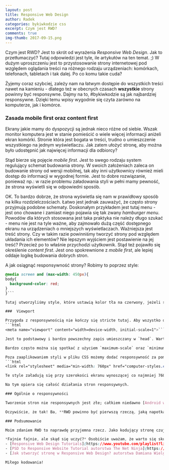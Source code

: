 ```yaml
---
layout: post
title: Responsive Web Design
author: Radek
categories: bykiwkodzie css
excerpt: Czym jest RWD?
comments: true
img-thumb: 2017-09-15.png
---
```


Czym jest RWD? Jest to skrót od wyrażenia *Responsive Web Design*. Jak to przetłumaczyć? Tutaj odpowiedzi jest tyle, ile artykułów na ten temat. ;) W dużym uproszczeniu jest to przystosowanie strony internetowej pod względem oglądania treści na różnego rodzaju urządzeniach: komórkach, telefonach, tabletach i tak dalej.  Po co komu takie cuda?

Żyjemy coraz szybciej, zależy nam na łatwym dostępie do wszystkich treści nawet na kamieniu - dlatego też w obecnych czasach **wszystkie** strony powinny być responsywne. Dajmy na to, #bykiwkodzie są jak najbardziej responsywne. Dzięki temu wpisy wygodnie się czyta zarówno na komputerze, jak i komórce.

### Zasada mobile first oraz content first

Ekrany jakie mamy do dyspozycji są jednak nieco różne od siebie. Wszak monitor  komputera jest w stanie pomieścić o wiele więcej informacji aniżeli ekran komórki. Stronie która jest bogata w treści, trudno o umieszczenie wszystkiego na jednym wyświetlaczu. Jak zatem ułożyć stronę, aby można było udostępnić jak najwięcej informacji dla odbiorcy?

Stąd bierze się pojęcie *mobile first*. Jest to swego rodzaju system regulujący schemat budowania strony. W swoich założeniach zaleca on budowanie strony od wersji mobilnej, tak aby inni użytkownicy również mieli dostęp do informacji w wygodnej formie. Jest to dobre rozwiązanie, ponieważ np.: w razie problemu załadowania styli w pełni mamy pewność, że strona wyświetli się w odpowiedni sposób.

OK. To bardzo dobrze, że strona wyświetla się nam w prawidłowy sposób na kilku rozdzielczościach. Łatwo jest jednak zauważyć, że często strony przyjmują podobne schematy. Doskonałym przykładem jest tutaj menu - jest ono chowane i zamiast niego pojawia się tak zwany *hamburger menu*. Powodów dla których stosowana jest taka praktyka nie należy długo szukać - menu nie jest na tyle ważne, aby zajmowało dużą część dostępnego ekranu na urządzeniach o mniejszych wyświetlaczach. Ważniejsza jest treść strony. Czy w takim razie powinniśmy tworzyć strony pod względem układania ich elementów? Nie lepszym wyjściem jest postawienie na jej treść? Przecież po to właśnie przychodzi użytkownik. Stąd też pojawiło się określenie *content first*. Jest ono spokrewnione z *mobile first*, ale lepiej oddaje logikę budowania dobrych stron.

A jak osiągnąć responsywność strony? Robimy to poprzez style:
```css
@media screen and (max-width: 450px){
body{
  background-color: red;
}
}```

Tutaj utworzyliśmy style, które ustawią kolor tła na czerwony, jeżeli szerokość ekranu będzie równa maksymalnie 450 pikseli. Analogicznie jest z innymi responsywni elementami.

###  Viewport

Przygoda z responsywnością nie kończy się stricte tutaj. Aby wszystko działało, musimy dodać jeszcze tak zwany *viewport*:
```html
<meta name="viewport" content="width=device-width, initial-scale=1">```

Jest to podstawowy i bardzo powszechny zapis umieszczany w `head`. Wartość `width` określa szerokość strony(czyli `device-width`), a `initial-scale` - jej przybliżenie, w tym przypadku jest to standardowe wyświetlanie strony bez zooma.

Bardzo często można się spotkać z użyciem `maximum-scale` oraz `minimum-scale`. Ich stosowanie jest złą praktyką. Określają one maksymalne oraz minimalne przybliżenie jakie użytkownik może ustawić na stronie. Do naszego interesu nie należy ograniczanie możliwości odwiedzającego stronę.

Poza zaaplikowaniem styli w pliku CSS możemy dodać responsywność za pomocą atrybutu `media` w znaczniku `link`:
```html
<link rel="stylesheet" media="min-width: 760px" href="computer-styles.css" />```

Te style załadują się przy szerokości ekranu wynoszącej co najmniej 760px. Dzięki tej metodzie dodawania styli responsywnych odchudzamy główny plik CSS i mamy pewien ład w plikach. Nie jest to jednak powszechna praktyka - odwiedzający ma do załadowania wtedy kilka plików CSS, a nie jeden. Ponadto style z reguły nie są na tyle ciężkie, aby podział był konieczny.

Na tym opiera się całość działania stron responsywnych.

### Ogólnie o responsywności

Tworzenie stron nie responsywnych jest złe; całkiem niedawno [Android wyprzedził Windowsa](http://gs.statcounter.com/press/android-overtakes-windows-for-first-time) w rankingu systemów operacyjnych w Internecie. Android jest systemem przeznaczonym przedewszystkim dla smartfonów - a za tym idzie konieczność przystosowania swoich witryn do urządzeń. Jeżeli zatem mamy tworzyć własne strony jako responsywne to warto przygotować sobie schemat, który to ułatwi. Jak wiadomo - responsywność tak naprawdę to obecnie podstawa, więc z pewnością jest przygotowane coś, co pozwoli na mniejsze tracenie czasu nad pisaniem kodu - tą rzeczą są frameworki CSS. Jednym z najpowszechniejszych jest **[Bootstrap](http://getbootstrap.com)**, który można spotkać praktycznie wszędzie. Swego czasu nawet [naskrobałem nieco więcej na jego temat](https://goo.gl/sus928). Powstaje zatem pytanie - czy warto uczyć się jak działa RWD, jak pisać kod responsywny oraz kilku innych rzeczy skoro mamy Bootstrapa i inne frameworki CSS?

Oczywiście, że tak! Ba, **RWD powinno być pierwszą rzeczą, jaką napotkamy zaraz po projektach w HTML i CSS**. Dzięki poznaniu RWD jesteśmy w stanie o wiele szybciej załapać każdy framework CSS za jaki się weźmiemy. Są one oparte na niczym innym, jak właśnie na znaczniku `media`. I jest to ważne - jeżeli zaczniemy od frameworka, nie będziemy wiedzieli jak dostosować szablon strony pod swoje potrzeby. Dlatego też zanim zaczniemy naukę Bootstrapa, Foundation czy jeszcze innego narzędzia, skupmy się na RWD.

### Podsumowanie

Moim zdaniem RWD to naprawdę przyjemna rzecz. Jako kodujący stronę czuję, że mam wpływ na elementy, ich pozycję na stronie, mogę zmienić ich wysokość oraz szerokość. To w pewnym sensie budujące, ponieważ pozwala łatwo zauważyć efekty. Uważam, że nauka RWD jest łatwa i - jak wspomniałem - to podstawą tworzenia stron.

*Fajnie fajnie, ale skąd się uczyć?* Osobiście uważam, że warto się skupić na tych oto linkach:
- [Responsive Web Design Tutorials](https://www.youtube.com/playlist?list=PL4cUxeGkcC9g9Vh9MAA-XKnfJsWZnPZFw) autorstwa The Net Ninja
- [PSD to Responsive Website Tutorial autorstwa The Net Ninja](https://www.youtube.com/playlist?list=PL4cUxeGkcC9j-0YIv3EDq58-B1yZWvw8_)
- [Jak stworzyć stronę w Responsive Web Design? autorstwa Damiana Wielgosika(kodu.je)](https://www.youtube.com/watch?v=H7LUUsbpbrg)

Miłego kodowania!
